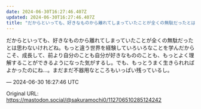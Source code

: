 ```yaml
---
date: 2024-06-30T16:27:46.407Z
updated: 2024-06-30T16:27:46.407Z
title: "だからといっても、好きなものから離れてしまっていたことが全くの無駄だったとは思わ[...]"
---
```


<p>だからといっても、好きなものから離れてしまっていたことが全くの無駄だったとは思わないけれどね。もっと違う世界を経験していろいろなことを学んだからこそ、成長して、前より自分のことも自分が好きなもののことも、もっとよく理解することができるようになった気がするし。でも、もっとうまく生きられればよかったのにね…。まだまだ不器用なところもいっぱい残っているし。</p>

&mdash; 2024-06-30 16:27:46 UTC

Original URL: https://mastodon.social/@sakuramochi0/112706510285124242
